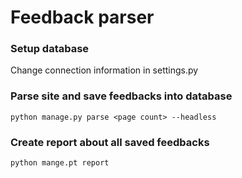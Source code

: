 # Feedback parser

### Setup database
Change connection information in settings.py

### Parse site and save feedbacks into database
```
python manage.py parse <page count> --headless
```

### Create report about all saved feedbacks
```
python mange.pt report
```